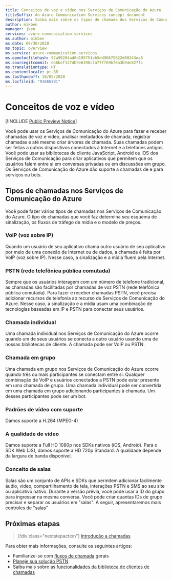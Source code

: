 ```yaml
---
title: Conceitos de voz e vídeo nos Serviços de Comunicação do Azure
titleSuffix: An Azure Communication Services concept document
description: Saiba mais sobre os tipos de chamada dos Serviços de Comunicação.
author: mikben
manager: jken
services: azure-communication-services
ms.author: mikben
ms.date: 09/30/2020
ms.topic: overview
ms.service: azure-communication-services
ms.openlocfilehash: 97a90284ad8d195751eb5dd90675822d00243ea8
ms.sourcegitcommit: eb6bef1274b9e6390c7a77ff69bf6a3b94e827fc
ms.translationtype: HT
ms.contentlocale: pt-BR
ms.lasthandoff: 10/05/2020
ms.locfileid: "91665201"
---
```

# <a name="voice-and-video-concepts"></a>Conceitos de voz e vídeo

[!INCLUDE [Public Preview Notice](../../includes/public-preview-include.md)]

Você pode usar os Serviços de Comunicação do Azure para fazer e receber chamadas de voz e vídeo, analisar metadados de chamada, registrar chamadas e até mesmo criar árvores de chamada. Suas chamadas podem ser feitas a outros dispositivos conectados à Internet e a telefones antigos. Você pode usar as bibliotecas de cliente JavaScript, Android ou iOS dos Serviços de Comunicação para criar aplicativos que permitem que os usuários falem entre si em conversas privadas ou em discussões em grupo. Os Serviços de Comunicação do Azure dão suporte a chamadas de e para serviços ou bots.

## <a name="call-types-in-azure-communication-services"></a>Tipos de chamadas nos Serviços de Comunicação do Azure

Você pode fazer vários tipos de chamadas nos Serviços de Comunicação do Azure. O tipo de chamadas que você faz determina seu esquema de sinalização, os fluxos de tráfego de mídia e o modelo de preços.

### <a name="voice-over-ip-voip"></a>VoIP (voz sobre IP) 

Quando um usuário de seu aplicativo chama outro usuário de seu aplicativo por meio de uma conexão de Internet ou de dados, a chamada é feita por VoIP (voz sobre IP). Nesse caso, a sinalização e a mídia fluem pela Internet.

### <a name="public-switched-telephone-network-pstn"></a>PSTN (rede telefônica pública comutada)

Sempre que os usuários interagem com um número de telefone tradicional, as chamadas são facilitadas por chamadas de voz PSTN (rede telefônica pública comutada). Para fazer e receber chamadas PSTN, você precisa adicionar recursos de telefonia ao recurso de Serviços de Comunicação do Azure. Nesse caso, a sinalização e a mídia usam uma combinação de tecnologias baseadas em IP e PSTN para conectar seus usuários.

### <a name="one-to-one-call"></a>Chamada individual

Uma chamada individual nos Serviços de Comunicação do Azure ocorre quando um de seus usuários se conecta a outro usuário usando uma de nossas bibliotecas de cliente. A chamada pode ser VoIP ou PSTN.

### <a name="group-call"></a>Chamada em grupo

Uma chamada em grupo nos Serviços de Comunicação do Azure ocorre quando três ou mais participantes se conectam entre si. Qualquer combinação de VoIP e usuários conectados a PSTN pode estar presente em uma chamada de grupo. Uma chamada individual pode ser convertida em uma chamada em grupo adicionando participantes à chamada. Um desses participantes pode ser um bot.

### <a name="supported-video-standards"></a>Padrões de vídeo com suporte
Damos suporte a H.264 (MPEG-4) 

### <a name="video-quality"></a>A qualidade de vídeo 
Damos suporte a Full HD 1080p nos SDKs nativos (iOS, Android). Para o SDK Web (JS), damos suporte a HD 720p Standard. A qualidade depende da largura de banda disponível.  

### <a name="rooms-concept"></a>Conceito de salas
Salas são um conjunto de APIs e SDKs que permitem adicionar facilmente áudio, vídeo, compartilhamento de tela, interações PSTN e SMS ao seu site ou aplicativo nativo.
Durante a versão prévia, você pode usar a ID do grupo para ingressar na mesma conversa. Você pode criar quantas IDs de grupo precisar e separar os usuários em "salas". A seguir, apresentaremos mais controles de "salas" 

## <a name="next-steps"></a>Próximas etapas

> [!div class="nextstepaction"]
> [Introdução a chamadas](../../quickstarts/voice-video-calling/getting-started-with-calling.md)

Para obter mais informações, consulte os seguintes artigos:
- Familiarize-se com [fluxos de chamada](../call-flows.md) gerais
- [Planeje sua solução PSTN](../telephony-sms/plan-solution.md)
- Saiba mais sobre as [funcionalidades da biblioteca de clientes de chamadas](../voice-video-calling/calling-sdk-features.md)
